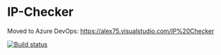 # IP-Checker

Moved to Azure DevOps: https://alex75.visualstudio.com/IP%20Checker

[![Build status](https://dev.azure.com/alex75/IP%20Checker/_apis/build/status/IP%20Checker%20-%20Build)](https://dev.azure.com/alex75/IP%20Checker/_build/latest?definitionId=5)

